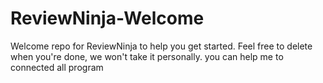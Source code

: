 # ReviewNinja-Welcome
Welcome repo for ReviewNinja to help you get started. Feel free to delete when you're done, we won't take it personally.
you can help me to connected all program 
